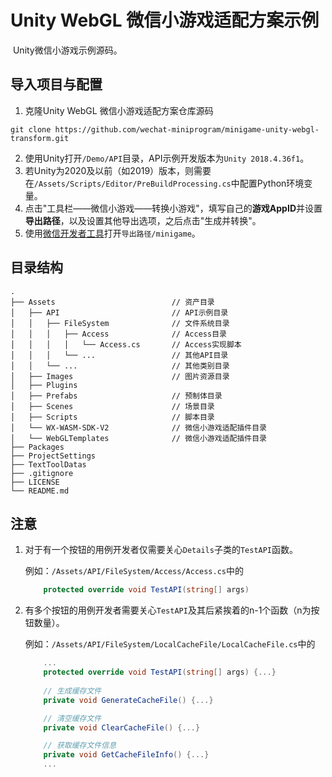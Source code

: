 # Unity WebGL 微信小游戏适配方案示例

​	Unity微信小游戏示例源码。

## 导入项目与配置

1. 克隆Unity WebGL 微信小游戏适配方案仓库源码

 ```
 git clone https://github.com/wechat-miniprogram/minigame-unity-webgl-transform.git
 ```

2. 使用Unity打开`/Demo/API`目录，API示例开发版本为`Unity 2018.4.36f1`。
3. 若Unity为2020及以前（如2019）版本，则需要在`/Assets/Scripts/Editor/PreBuildProcessing.cs`中配置Python环境变量。
4. 点击"工具栏——微信小游戏——转换小游戏"，填写自己的**游戏AppID**并设置**导出路径**，以及设置其他导出选项，之后点击"生成并转换"。
5. 使用[微信开发者工具](https://developers.weixin.qq.com/miniprogram/dev/devtools/download.html)打开`导出路径/minigame`。

## 目录结构

```
.
├── Assets                          // 资产目录
│   ├── API                         // API示例目录           
│   │   ├── FileSystem              // 文件系统目录
│   │   │   ├── Access              // Access目录
│   │   │   │   └── Access.cs       // Access实现脚本
│   │   │   └── ...                 // 其他API目录
│   │   └── ...                     // 其他类别目录
│   ├── Images                      // 图片资源目录
│   ├── Plugins
│   ├── Prefabs                     // 预制体目录
│   ├── Scenes                      // 场景目录
│   ├── Scripts                     // 脚本目录
│   └── WX-WASM-SDK-V2              // 微信小游戏适配插件目录
│   └── WebGLTemplates              // 微信小游戏适配插件目录
├── Packages            
├── ProjectSettings  
├── TextToolDatas 
├── .gitignore
├── LICENSE             
└── README.md   
```

## 注意

1. 对于有一个按钮的用例开发者仅需要关心`Details`子类的`TestAPI`函数。

   例如：`/Assets/API/FileSystem/Access/Access.cs`中的

   ```c#
       protected override void TestAPI(string[] args)

2. 有多个按钮的用例开发者需要关心`TestAPI`及其后紧挨着的n-1个函数（n为按钮数量）。

   例如：`/Assets/API/FileSystem/LocalCacheFile/LocalCacheFile.cs`中的

   ```c#
       ...
       protected override void TestAPI(string[] args) {...}
   		
       // 生成缓存文件
       private void GenerateCacheFile() {...}
   
       // 清空缓存文件
       private void ClearCacheFile() {...}
   
       // 获取缓存文件信息
       private void GetCacheFileInfo() {...}
       ...

